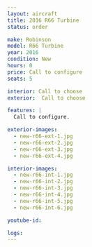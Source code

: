 ```yaml
---
layout: aircraft
title: 2016 R66 Turbine
status: order

make: Robinson
model: R66 Turbine
year: 2016
condition: New
hours: 0
price: Call to configure
seats: 5

interior: Call to choose
exterior:  Call to choose

features: |
  Call to configure.

exterior-images:
  - new-r66-ext-1.jpg
  - new-r66-ext-2.jpg
  - new-r66-ext-3.jpg
  - new-r66-ext-4.jpg

interior-images:
  - new-r66-int-1.jpg
  - new-r66-int-2.jpg
  - new-r66-int-3.jpg
  - new-r66-int-4.jpg
  - new-r66-int-5.jpg
  - new-r66-int-6.jpg

youtube-id:

logs:
---
```

